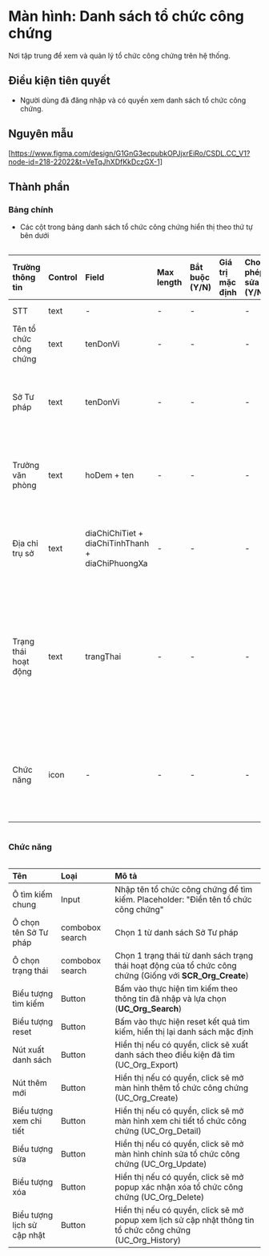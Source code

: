 # Màn hình: Danh sách tổ chức công chứng
Nơi tập trung để xem và quản lý tổ chức công chứng trên hệ thống.

## Điều kiện tiên quyết
- Người dùng đã đăng nhập và có quyền xem danh sách tổ chức công chứng.

## Nguyên mẫu
[https://www.figma.com/design/G1GnG3ecpubkOPJjxrEiRo/CSDL.CC_V1?node-id=218-22022&t=VeTqJhXDfKkDczGX-1]

## Thành phần

### Bảng chính
- Các cột trong bảng danh sách tổ chức công chứng hiển thị theo thứ tự bên dưới

<div style="overflow-x:auto">

| Trường thông tin       | Control | Field                                            | Max length | Bắt buộc (Y/N) | Giá trị mặc định | Cho phép sửa (Y/N) | Mô tả                                                               |
|:-----------------------|:--------|:-------------------------------------------------|:-----------|:---------------|:-----------------|:-------------------|:--------------------------------------------------------------------|
| STT                    | text    | -                                                | -          | -              |                  | -                  | Số thứ tự bản ghi                                                   |
| Tên tổ chức công chứng | text    | tenDonVi                                         | -          | -              |                  | -                  | Tên của tổ chức hành nghề công chứng                                |
| Sở Tư pháp             | text    | tenDonVi                                         | -          | -              |                  | -                  | Tên Sở Tư pháp quản lý (Chỉ hiển thị cột này cho người dùng cấp bộ) |
| Trưởng văn phòng       | text    | hoDem + ten                                      | -          | -              |                  | -                  | Tên công chứng viên lấy theo ID trưởng văn phòng công chứng         |
| Địa chỉ trụ sở         | text    | diaChiChiTiet + diaChiTinhThanh + diaChiPhuongXa | -          | -              |                  | -                  | Địa chỉ trụ sở hiện tại: Địa chỉ - Phường/xã - Tỉnh/Thành phố       |
| Trạng thái hoạt động   | text    | trangThai          | -          | -              |                  | -                  | Hiển thị trạng thái đã lưu. Nếu là "Đang hoạt động" thì label màu xanh, nếu "Giải thể" hoặc, "Chấm dứt hoạt động" hiện màu đỏ, còn lại màu vàng
| Chức năng              | icon    | -                  | -          | -              |                  | -                  | Hiển thị danh sách nút: Xem chi tiết, sửa, xóa, xem lịch sử (tùy theo phân quyền) |

</div> 

### Chức năng

<div style="overflow-x:auto">

| Tên                         | Loại            | Mô tả                                                                                                       |
|:----------------------------|:----------------|:------------------------------------------------------------------------------------------------------------|
| Ô tìm kiếm chung            | Input           | Nhập tên tổ chức công chứng để tìm kiếm. Placeholder: "Điền tên tổ chức công chứng"                         |
| Ô chọn tên Sở Tư pháp       | combobox search | Chọn 1 từ danh sách Sở Tư pháp                                                                              |
| Ô chọn trạng thái           | combobox search | Chọn 1 trạng thái từ danh sách trạng thái hoạt động của tổ chức công chứng (Giống với **SCR_Org_Create**)   |
| Biểu tượng tìm kiếm         | Button          | Bấm vào thực hiện tìm kiếm theo thông tin đã nhập và lựa chọn (**UC_Org_Search**)                           |
| Biểu tượng reset            | Button          | Bấm vào thực hiện reset kết quả tìm kiếm, hiển thị lại danh sách mặc định                                   |
| Nút xuất danh sách          | Button          | Hiển thị nếu có quyền, click sẽ xuất danh sách theo điều kiện đã tìm (UC_Org_Export)                        |
| Nút thêm mới                | Button          | Hiển thị nếu có quyền, click sẽ mở màn hình thêm tổ chức công chứng (UC_Org_Create)                         |
| Biểu tượng xem chi tiết     | Button          | Hiển thị nếu có quyền, click sẽ mở màn hình xem chi tiết tổ chức công chứng (UC_Org_Detail)                 |
| Biểu tượng sửa              | Button          | Hiển thị nếu có quyền, click sẽ mở màn hình chỉnh sửa tổ chức công chứng (UC_Org_Update)                    |
| Biểu tượng xóa              | Button          | Hiển thị nếu có quyền, click sẽ mở popup xác nhận xóa tổ chức công chứng (UC_Org_Delete)                    |
| Biểu tượng lịch sử cập nhật | Button          | Hiển thị nếu có quyền, click sẽ mở popup xem lịch sử cập nhật thông tin tổ chức công chứng (UC_Org_History) |

</div>
